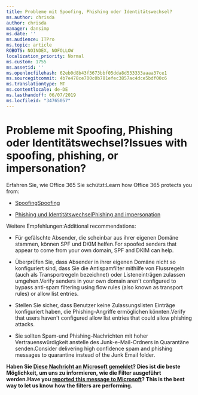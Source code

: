 ```yaml
---
title: Probleme mit Spoofing, Phishing oder Identitätswechsel?
ms.author: chrisda
author: chrisda
manager: dansimp
ms.date: ''
ms.audience: ITPro
ms.topic: article
ROBOTS: NOINDEX, NOFOLLOW
localization_priority: Normal
ms.custom: 1755
ms.assetid: ''
ms.openlocfilehash: 62eb0d8b43f3673bbf05dda8d533333aaaa37ce1
ms.sourcegitcommit: 4b7e478ce700c0b781efec3857ac4dce5bdf00c6
ms.translationtype: MT
ms.contentlocale: de-DE
ms.lasthandoff: 06/07/2019
ms.locfileid: "34765057"
---
```

# <a name="issues-with-spoofing-phishing-or-impersonation"></a><span data-ttu-id="93b79-102">Probleme mit Spoofing, Phishing oder Identitätswechsel?</span><span class="sxs-lookup"><span data-stu-id="93b79-102">Issues with spoofing, phishing, or impersonation?</span></span>

<span data-ttu-id="93b79-103">Erfahren Sie, wie Office 365 Sie schützt:</span><span class="sxs-lookup"><span data-stu-id="93b79-103">Learn how Office 365 protects you from:</span></span>

- [<span data-ttu-id="93b79-104">Spoofing</span><span class="sxs-lookup"><span data-stu-id="93b79-104">Spoofing</span></span>](https://docs.microsoft.com/office365/securitycompliance/anti-spoofing-protection)

- [<span data-ttu-id="93b79-105">Phishing und Identitätswechsel</span><span class="sxs-lookup"><span data-stu-id="93b79-105">Phishing and impersonation</span></span>](https://docs.microsoft.com/office365/securitycompliance/atp-anti-phishing)

<span data-ttu-id="93b79-106">Weitere Empfehlungen:</span><span class="sxs-lookup"><span data-stu-id="93b79-106">Additional recommendations:</span></span>

- <span data-ttu-id="93b79-107">Für gefälschte Absender, die scheinbar aus ihrer eigenen Domäne stammen, können SPF und DKIM helfen.</span><span class="sxs-lookup"><span data-stu-id="93b79-107">For spoofed senders that appear to come from your own domain, SPF and DKIM can help.</span></span>

- <span data-ttu-id="93b79-108">Überprüfen Sie, dass Absender in ihrer eigenen Domäne nicht so konfiguriert sind, dass Sie die Antispamfilter mithilfe von Flussregeln (auch als Transportregeln bezeichnet) oder Listeneinträgen zulassen umgehen.</span><span class="sxs-lookup"><span data-stu-id="93b79-108">Verify senders in your own domain aren't configured to bypass anti-spam filtering using flow rules (also known as transport rules) or allow list entries.</span></span>

- <span data-ttu-id="93b79-109">Stellen Sie sicher, dass Benutzer keine Zulassungslisten Einträge konfiguriert haben, die Phishing-Angriffe ermöglichen könnten.</span><span class="sxs-lookup"><span data-stu-id="93b79-109">Verify that users haven't configured allow list entries that could allow phishing attacks.</span></span>

- <span data-ttu-id="93b79-110">Sie sollten Spam-und Phishing-Nachrichten mit hoher Vertrauenswürdigkeit anstelle des Junk-e-Mail-Ordners in Quarantäne senden.</span><span class="sxs-lookup"><span data-stu-id="93b79-110">Consider delivering high confidence spam and phishing messages to quarantine instead of the Junk Email folder.</span></span>

<span data-ttu-id="93b79-111">**Haben Sie [Diese Nachricht an Microsoft gemeldet](https://support.office.com/article/b5caa9f1-cdf3-4443-af8c-ff724ea719d2)? Dies ist die beste Möglichkeit, um uns zu informieren, wie die Filter ausgeführt werden.**</span><span class="sxs-lookup"><span data-stu-id="93b79-111">**Have you [reported this message to Microsoft](https://support.office.com/article/b5caa9f1-cdf3-4443-af8c-ff724ea719d2)? This is the best way to let us know how the filters are performing.**</span></span>
